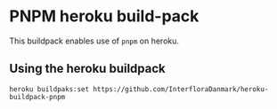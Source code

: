 # PNPM heroku build-pack

This buildpack enables use of ```pnpm``` on heroku.

## Using the heroku buildpack

```shell
heroku buildpaks:set https://github.com/InterfloraDanmark/heroku-buildpack-pnpm
```
